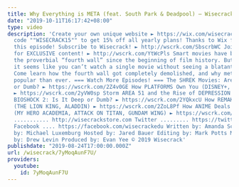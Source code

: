 ```yaml
---
title: Why Everything is META (feat. South Park & Deadpool) – Wisecrack Edition
date: "2019-10-11T16:17:42+08:00"
type: video
description: 'Create your own unique website ► https://wix.com/wisecrack Use promo
  code ""WISECRACK15"" to get 15% off all yearly plans! Thanks to Wix for sponsoring
  this episode! Subscribe to Wisecrack! ► http://wscrk.com/SbscrbWC Join WisecrackPLUS
  for EXCLUSIVE content! ► http://wscrk.com/YtWcPls Smart movies have been breaking
  the proverbial “fourth wall” since the beginning of film history. But recently,
  it seems like you can’t watch a single movie without seeing a blatant meta reference.
  Come learn how the fourth wall got completely demolished, and why meta-ness is more
  popular than ever. === Watch More Episodes! === The SHREK Movies: Are They Deep
  or Dumb? ► https://wscrk.com/2Z4v0GE How PLATFORMS Own You (DISNEY+, NETFLIX, UBER)
  ► https://wscrk.com/2yVW0sp Storm AREA 51 and the Rise of DEPRESSION MEMES ► https://wscrk.com/31FU2sl
  BIOSHOCK 2: Is It Deep or Dumb? ► https://wscrk.com/2YQkxcU How REMAKES go Wrong
  (THE LION KING, ALADDIN) ► https://wscrk.com/2ZoL8Pf How ANIME Deals With History
  (MY HERO ACADEMIA, ATTACK ON TITAN, GUNDAM WING) ► https://wscrk.com/2GyvYzm Store
  ........... http://wisecrackstore.com Twitter ......... https://twitter.com/wisecrack
  Facebook .... https://facebook.com/wisecrackedu Written by: Amanda Scherker Directed
  by: Michael Luxemburg Hosted by: Jared Bauer Editing by: Mark Potts Motion Graphics
  by: Drew Levin Produced by: Evan Yee © 2019 Wisecrack'
publishdate: "2019-08-24T17:00:00.000Z"
url: /wisecrack/7yMoqAunF7U/
providers:
  youtube:
    id: 7yMoqAunF7U
---
```

